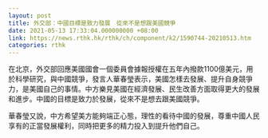 ```yaml
---
layout: post
title: 外交部：中國目標是致力發展　從來不是想跟美國競爭
date: 2021-05-13 17:33:04.000000000 +08:00
link: https://news.rthk.hk/rthk/ch/component/k2/1590744-20210513.htm
categories: rthk
---
```


在北京，外交部回應美國國會一個委員會據報授權在五年內撥款1100億美元，用於科學研究，與中國競爭，發言人華春瑩表示，美國怎樣去發展、提升自身競爭力，是美國自己的事情。中方樂見美國在經濟發展、民生改善方面取得更大的發展和進步。中國的目標是致力於發展，從來不是想去跟美國競爭。

華春瑩又說，中方希望美方能夠端正心態，理性的看待中國的發展，尊重中國人民享有的正當發展權利，同時把更多的精力投入到提升他們自己。

